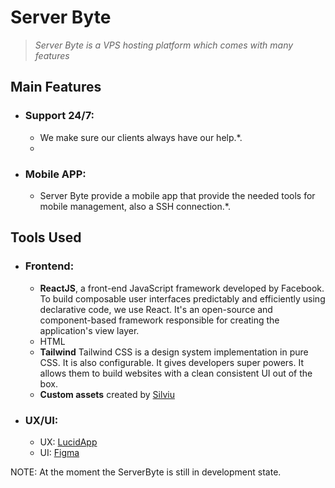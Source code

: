 # Server Byte
>   _Server Byte is a VPS hosting platform which comes with many features_

## Main Features

* ### Support 24/7:
    * We make sure our clients always have our help.*.
    * 
* ### Mobile APP:
    * Server Byte provide a mobile app that provide the needed tools for mobile management, also a SSH connection.*.

## Tools Used

* ### Frontend:
    * **ReactJS**, a front-end JavaScript framework developed by Facebook. To build composable user interfaces predictably and efficiently using declarative code, we use React. It's an open-source and component-based framework responsible for creating the application's view layer.
    * HTML
    * **Tailwind** Tailwind CSS is a design system implementation in pure CSS. It is also configurable. It gives developers super powers. It allows them to build websites with a clean consistent UI out of the box.
    * **Custom assets** created by [Silviu](https://github.com/SilviuPe) 

* ### UX/UI: 
    * UX: [LucidApp](https://www.lucid.app/)
    * UI: [Figma](https://www.figma.com/)

NOTE: At the moment the ServerByte is still in development state.
